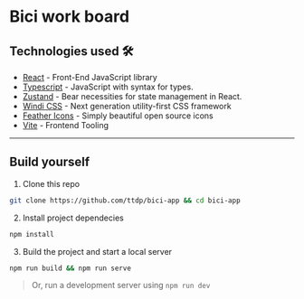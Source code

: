 # Bici work board

## Technologies used 🛠️

- [React](https://es.reactjs.org/) - Front-End JavaScript library
- [Typescript](https://www.typescriptlang.org/) - JavaScript with syntax for types.
- [Zustand](https://zustand-demo.pmnd.rs/) - Bear necessities for state management in React.
- [Windi CSS](https://windicss.org/) - Next generation utility-first CSS framework
- [Feather Icons](https://feathericons.com/) - Simply beautiful open source icons
- [Vite](https://vitejs.dev/) - Frontend Tooling

---

## Build yourself

1. Clone this repo

```bash
git clone https://github.com/ttdp/bici-app && cd bici-app
```

2. Install project dependecies

```bash
npm install
```

3. Build the project and start a local server

```bash
npm run build && npm run serve
```

> Or, run a development server using `npm run dev`